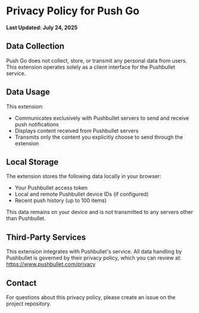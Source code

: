 # Privacy Policy for Push Go

**Last Updated: July 24, 2025**

## Data Collection

Push Go does not collect, store, or transmit any personal data from users. This extension operates solely as a client interface for the Pushbullet service.

## Data Usage

This extension:
- Communicates exclusively with Pushbullet servers to send and receive push notifications
- Displays content received from Pushbullet servers
- Transmits only the content you explicitly choose to send through the extension

## Local Storage

The extension stores the following data locally in your browser:
- Your Pushbullet access token
- Local and remote Pushbullet device IDs (if configured)
- Recent push history (up to 100 items)

This data remains on your device and is not transmitted to any servers other than Pushbullet.

## Third-Party Services

This extension integrates with Pushbullet's service. All data handling by Pushbullet is governed by their privacy policy, which you can review at: https://www.pushbullet.com/privacy

## Contact

For questions about this privacy policy, please create an issue on the project repository.